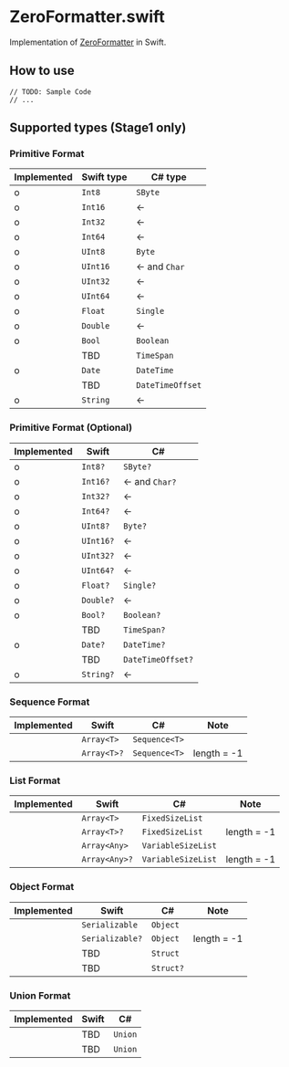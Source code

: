 # ZeroFormatter.swift

Implementation of [ZeroFormatter](https://github.com/neuecc/ZeroFormatter) in Swift.

## How to use

```
// TODO: Sample Code
// ...
```

## Supported types (Stage1 only)

### Primitive Format

| Implemented | Swift type | C# type |
| ---- | ---- | ---- |
| o | `Int8` | `SByte` |
| o | `Int16` | ← |
| o | `Int32` | ← |
| o | `Int64` | ← |
| o | `UInt8` | `Byte` |
| o | `UInt16` | ← and `Char` |
| o | `UInt32` | ← |
| o | `UInt64` | ← |
| o | `Float` | `Single` |
| o | `Double` | ← |
| o | `Bool` | `Boolean` |
| | TBD | `TimeSpan` |
| o | `Date` | `DateTime` |
| | TBD | `DateTimeOffset` |
| o | `String` | ← |

### Primitive Format (Optional)

| Implemented | Swift | C# |
| ---- | ---- | ---- |
| o | `Int8?` | `SByte?` |
| o | `Int16?` | ← and `Char?` |
| o | `Int32?` | ← |
| o | `Int64?` | ← |
| o | `UInt8?` | `Byte?` |
| o | `UInt16?` | ← |
| o | `UInt32?` | ← |
| o | `UInt64?` | ← |
| o | `Float?` | `Single?` |
| o | `Double?` | ← |
| o | `Bool?` | `Boolean?` |
| | TBD | `TimeSpan?` |
| o | `Date?` | `DateTime?` |
| | TBD | `DateTimeOffset?` |
| o | `String?` | ← |

### Sequence Format

| Implemented | Swift | C# | Note |
| ---- | ---- | ---- | ---- |
| | `Array<T>` | `Sequence<T>` | |
| | `Array<T>?` | `Sequence<T>` | length = -1 |

### List Format

| Implemented | Swift | C# | Note |
| ---- | ---- | ---- | ---- |
| | `Array<T>` | `FixedSizeList` | |
| | `Array<T>?` | `FixedSizeList` | length = -1 |
| | `Array<Any>` | `VariableSizeList` | |
| | `Array<Any>?` | `VariableSizeList` | length = -1 |

### Object Format

| Implemented | Swift | C# | Note |
| ---- | ---- | ---- | ---- |
| | `Serializable` | `Object` | |
| | `Serializable?` | `Object` | length = -1 |
| | TBD | `Struct` | |
| | TBD | `Struct?` | |

### Union Format

| Implemented | Swift | C# |
| ---- | ---- | ---- |
| | TBD | `Union` |
| | TBD | `Union` |
